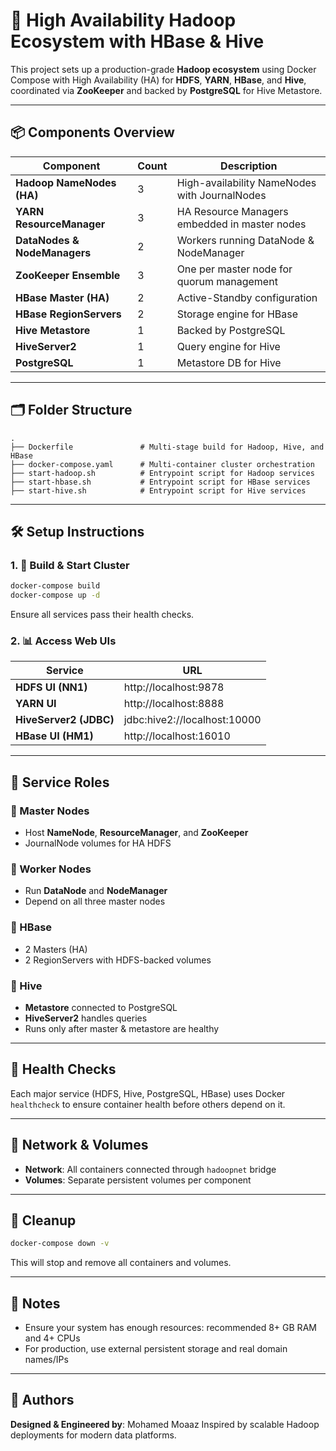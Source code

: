# 🚀 High Availability Hadoop Ecosystem with HBase & Hive

This project sets up a production-grade **Hadoop ecosystem** using Docker Compose with High Availability (HA) for **HDFS**, **YARN**, **HBase**, and **Hive**, coordinated via **ZooKeeper** and backed by **PostgreSQL** for Hive Metastore.

---

## 📦 Components Overview

| Component         | Count | Description |
|------------------|-------|-------------|
| **Hadoop NameNodes (HA)** | 3 | High-availability NameNodes with JournalNodes |
| **YARN ResourceManager** | 3 | HA Resource Managers embedded in master nodes |
| **DataNodes & NodeManagers** | 2 | Workers running DataNode & NodeManager |
| **ZooKeeper Ensemble** | 3 | One per master node for quorum management |
| **HBase Master (HA)** | 2 | Active-Standby configuration |
| **HBase RegionServers** | 2 | Storage engine for HBase |
| **Hive Metastore** | 1 | Backed by PostgreSQL |
| **HiveServer2** | 1 | Query engine for Hive |
| **PostgreSQL** | 1 | Metastore DB for Hive |

---

## 🗂️ Folder Structure

```
.
├── Dockerfile               # Multi-stage build for Hadoop, Hive, and HBase
├── docker-compose.yaml      # Multi-container cluster orchestration
├── start-hadoop.sh          # Entrypoint script for Hadoop services
├── start-hbase.sh           # Entrypoint script for HBase services
├── start-hive.sh            # Entrypoint script for Hive services
```

---

## 🛠️ Setup Instructions

### 1. 🚧 Build & Start Cluster

```bash
docker-compose build
docker-compose up -d
```

Ensure all services pass their health checks.

### 2. 📊 Access Web UIs

| Service           | URL                        |
|------------------|----------------------------|
| **HDFS UI (NN1)**    | http://localhost:9878     |
| **YARN UI**          | http://localhost:8888     |
| **HiveServer2 (JDBC)** | jdbc:hive2://localhost:10000 |
| **HBase UI (HM1)**   | http://localhost:16010    |

---

## 📍 Service Roles

### 🧠 Master Nodes
- Host **NameNode**, **ResourceManager**, and **ZooKeeper**
- JournalNode volumes for HA HDFS

### 🔧 Worker Nodes
- Run **DataNode** and **NodeManager**
- Depend on all three master nodes

### 🐝 HBase
- 2 Masters (HA)
- 2 RegionServers with HDFS-backed volumes

### 🐘 Hive
- **Metastore** connected to PostgreSQL
- **HiveServer2** handles queries
- Runs only after master & metastore are healthy

---

## 📄 Health Checks

Each major service (HDFS, Hive, PostgreSQL, HBase) uses Docker `healthcheck` to ensure container health before others depend on it.

---

## 🔐 Network & Volumes

- **Network**: All containers connected through `hadoopnet` bridge
- **Volumes**: Separate persistent volumes per component

---

## 🔄 Cleanup

```bash
docker-compose down -v
```

This will stop and remove all containers and volumes.

---

## 📌 Notes

- Ensure your system has enough resources: recommended 8+ GB RAM and 4+ CPUs
- For production, use external persistent storage and real domain names/IPs

---

## 🙌 Authors

**Designed & Engineered by**: Mohamed Moaaz
Inspired by scalable Hadoop deployments for modern data platforms.

